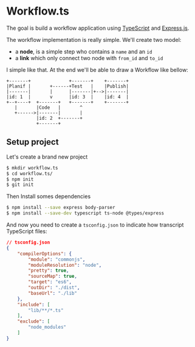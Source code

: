 # Workflow.ts

The goal is build a workflow application using [TypeScript](https://www.typescriptlang.org/) and [Express.js](https://expressjs.com/).

The workflow implementation is really simple. We'll create two model:

- a **node**, is a simple step who contains a `name` and an `id`
- a **link** which only connect two node with `from_id` and `to_id`

I simple like that. At the end we'll be able to draw a Workflow like bellow:

~~~
+-------+              +-------+    +-------+
|Planif |       +------+Test   |    |Publish|
|-------|       |      |-------|+-->|-------|
|id: 1  |       v      |id: 3  |    |id: 4  |
+--+----+  +-------+   +-------+    +-------+
   |       |Code   |       ^
   +------>|-------|       |
           |id: 2  +-------+
           +-------+
~~~

## Setup project

Let's create a brand new project

~~~bash
$ mkdir workflow.ts
$ cd workflow.ts/
$ npm init
$ git init
~~~

Then Install somes dependencies

~~~bash
$ npm install --save express body-parser
$ npm install --save-dev typescript ts-node @types/express
~~~

And now you need to create a `tsconfig.json` to indicate how transcript TypeScript files:

~~~json
// tsconfig.json
{
    "compilerOptions": {
        "module": "commonjs",
        "moduleResolution": "node",
        "pretty": true,
        "sourceMap": true,
        "target": "es6",
        "outDir": "./dist",
        "baseUrl": "./lib"
    },
    "include": [
        "lib/**/*.ts"
    ],
    "exclude": [
        "node_modules"
    ]
}
~~~

